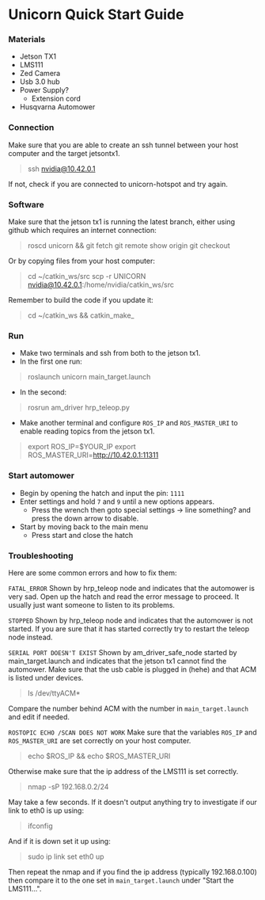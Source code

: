 # Unicorn Quick Start Guide

### Materials

- Jetson TX1
- LMS111
- Zed Camera
- Usb 3.0 hub
- Power Supply?
    + Extension cord
- Husqvarna Automower

### Connection

Make sure that you are able to create an ssh tunnel between your host computer and the target jetsontx1.

> ssh nvidia@10.42.0.1

If not, check if you are connected to unicorn-hotspot and try again.

### Software

Make sure that the jetson tx1 is running the latest branch, either using github which requires an internet connection:

> roscd unicorn && git fetch
> git remote show origin
> git checkout <correct-branch>

Or by copying files from your host computer:

> cd ~/catkin_ws/src
> scp -r UNICORN nvidia@10.42.0.1:/home/nvidia/catkin_ws/src

Remember to build the code if you update it:

> cd ~/catkin_ws && catkin_make_

### Run

- Make two terminals and ssh from both to the jetson tx1. 
- In the first one run:

> roslaunch unicorn main_target.launch

- In the second:

> rosrun am_driver hrp_teleop.py

- Make another terminal and configure `ROS_IP` and `ROS_MASTER_URI` to enable reading topics from the jetson tx1.

> export ROS_IP=$YOUR_IP
> export ROS_MASTER_URI=http://10.42.0.1:11311

### Start automower

- Begin by opening the hatch and input the pin: `1111`
- Enter settings and hold `7` and `9` until a new options appears.
    - Press the wrench then goto special settings -> line something? and press the down arrow to disable.
- Start by moving back to the main menu
    + Press start and close the hatch


### Troubleshooting
Here are some common errors and how to fix them:

`FATAL_ERROR`
Shown by hrp_teleop node and indicates that the automower is very sad. Open up the hatch and read the error message to proceed. It usually just want someone to listen to its problems.

`STOPPED`
Shown by hrp_teleop node and indicates that the automower is not started. If you are sure that it has started correctly try to restart the teleop node instead.

`SERIAL PORT DOESN'T EXIST`
Shown by am_driver_safe_node started by main_target.launch and indicates that the jetson tx1 cannot find the automower. Make sure that the usb cable is plugged in (hehe) and that ACM is listed under devices.

>   ls /dev/ttyACM*

Compare the number behind ACM with the number in `main_target.launch` and edit if needed.

`ROSTOPIC ECHO /SCAN DOES NOT WORK`
Make sure that the variables `ROS_IP` and `ROS_MASTER_URI` are set correctly on your host computer.

>  echo $ROS_IP && echo $ROS_MASTER_URI

Otherwise make sure that the ip address of the LMS111 is set correctly.

>   nmap -sP 192.168.0.2/24

May take a few seconds. If it doesn't output anything try to investigate if our link to eth0 is up using:

>   ifconfig

And if it is down set it up using:

>   sudo ip link set eth0 up

Then repeat the nmap and if you find the ip address (typically 192.168.0.100) then compare it to the one set in `main_target.launch` under "Start the LMS111...".



